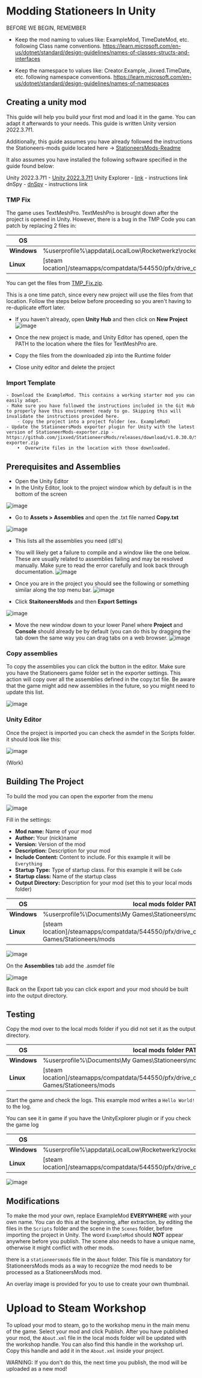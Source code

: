 # **Modding Stationeers In Unity**

BEFORE WE BEGIN, REMEMBER

- Keep the mod naming to values like: ExampleMod, TimeDateMod, etc. following Class name conventions.  https://learn.microsoft.com/en-us/dotnet/standard/design-guidelines/names-of-classes-structs-and-interfaces

- Keep the namespace to values like: Creator.Example, Jixxed.TimeDate, etc. following namespace conventions.  https://learn.microsoft.com/en-us/dotnet/standard/design-guidelines/names-of-namespaces


## **Creating a unity mod**

This guide will help you build your first mod and load it in the game. You can adapt it afterwards to your needs. This guide is written Unity version  2022.3.7f1.

Additionally, this guide assumes you have already followed the instructions the Stationeers-mods guide located here -> [StationeersMods-Readme](https://github.com/jixxed/StationeersMods?tab=readme-ov-file#)

It also assumes you have installed the following software specified in the guide found below:


Unity 2022.3.7f1 - [Unity 2022.3.7f1](https://unity.com/releases/editor/whats-new/2022.3.7)
Unity Explorer - [link](https://github.com/sinai-dev/UnityExplorer) - instructions link
dnSpy - [dnSpy](https://github.com/dnSpy/dnSpy) - instructions link


### TMP Fix
The game uses TextMeshPro. TextMeshPro is brought down after the project is opened in Unity. However, there is a bug in the TMP Code you can patch by replacing 2 files in:


| OS | log file PATH |
| ------------- | ------------- |
|**Windows**|%userprofile%\appdata\LocalLow\Rocketwerkz\rocketstation\Player.log|
|**Linux**|[steam location]/steamapps/compatdata/544550/pfx/drive_c/users/steamuser/AppData/LocalLow/Rocketwerkz/rocketstation/Player.log|

You can get the files from [TMP_Fix.zip](https://github.com/jixxed/StationeersMods/blob/main/doc/TMP_Fix.zip).

This is a one time patch, since every new project will use the files from that location. Follow the steps below before proceeding so you aren't having to re-duplicate effort later.

- If you haven't already, open **Unity Hub** and then click on **New Project**
![image](https://github.com/user-attachments/assets/dbf67858-ed4a-4433-becc-e93071581616)

- Once the new project is made, and Unity Editor has opened, open the PATH to the location where the files for TextMeshPro are.
- Copy the files from the downloaded zip into the Runtime folder
- Close unity editor and delete the project
 

### Import Template
	- Download the ExampleMod. This contains a working starter mod you can easily adapt.
	- Make sure you have followed the instructions included in the Git Hub to properly have this environment ready to go. Skipping this will invalidate the instructions provided here.
		- Copy the project into a project folder (ex. ExampleMod)
	- Update the StationeersMods exporter plugin for Unity with the latest version of StationeerMods-exporter.zip - https://github.com/jixxed/StationeersMods/releases/download/v1.0.30.0/StationeersMods-exporter.zip
		•  Overwrite files in the location with those downloaded.


## Prerequisites and Assemblies

 - Open the Unity Editor
 - In the Unity Editor, look to the project window which by default is in the bottom of the screen

![image](https://github.com/user-attachments/assets/7affb80f-5cc4-4c0c-a58e-12306162ab0d)


- Go to **Assets > Assemblies** and open the .txt file named **Copy.txt**

![image](https://github.com/user-attachments/assets/0c57a13c-9199-40e8-bf77-b1c22978826e)


- This lists all the assemblies you need (dll's)
- You will likely get a failure to compile and a window like the one below. These are usually related to assemblies failing and may be resolved manually. Make sure to read the error carefully and look back through documentation. 
![image](https://github.com/user-attachments/assets/b98fb883-06cc-4115-ab3b-630c1abc3f8f)

- Once you are in the project you should see the following or something similar along the top menu bar.
![image](https://github.com/user-attachments/assets/6cefd6a9-2fae-42b7-9354-67b455f980ad)

- Click **StaitoneersMods** and then **Export Settings**

![image](https://github.com/user-attachments/assets/2290a45d-2952-48bf-a934-e8e4358792b4)

- Move the new window down to your lower Panel where **Project** and **Console** should already be by default (you can do this by dragging the tab down the same way you can drag tabs on a web browser.
![image](https://github.com/user-attachments/assets/d45bfd2e-2154-4930-b83b-daa43d172e68)


### **Copy assemblies**
To copy the assemblies you can click the button in the editor. Make sure you have the Stationeers game folder set in the exporter settings. This action will copy over all the assemblies defined in the copy.txt file. Be aware that the game might add new assemblies in the future, so you might need to update this list.

![image](https://github.com/user-attachments/assets/d2e2dc90-20d1-4d9a-a1de-d765304b6650)

### Unity Editor
Once the project is imported you can check the asmdef in the Scripts folder. it should look like this:

![image](https://github.com/user-attachments/assets/2dcdd15a-67ef-41e8-adb7-e115360fdcf0)


(Work)

## **Building The Project**

To build the mod you can open the exporter from the menu

![image](https://github.com/user-attachments/assets/217e65d4-2827-42fe-afab-bc6bd450fa4a)

Fill in the settings:

- **Mod name:** Name of your mod
- **Author:** Your (nick)name
- **Version:** Version of the mod
- **Description:** Description for your mod
- **Include Content:** Content to include. For this example it will be `Everything`
- **Startup Type:** Type of startup class. For this example it will be `Code`
- **Startup class:** Name of the startup class
- **Output Directory:** Description for your mod (set this to your local mods folder)

| OS | local mods folder PATH |
| ------------- | ------------- |
|**Windows**|%userprofile%\Documents\My Games\Stationeers\mods|
|**Linux**|[steam location]/steamapps/compatdata/544550/pfx/drive_c/users/steamuser/Documents/My Games/Stationeers/mods|


![image](https://github.com/user-attachments/assets/a042da12-ea36-4757-b297-e32d33db2719)


On the **Assemblies** tab add the .asmdef file

![image](https://github.com/user-attachments/assets/4aa53aca-672d-4591-8d17-c8af52dcbd55)


Back on the Export tab you can click export and your mod should be built into the output directory.

## Testing

Copy the mod over to the local mods folder if you did not set it as the output directory.

| OS | local mods folder PATH |
| ------------- | ------------- |
|**Windows**|%userprofile%\Documents\My Games\Stationeers\mods|
|**Linux**|[steam location]/steamapps/compatdata/544550/pfx/drive_c/users/steamuser/Documents/My Games/Stationeers/mods|

Start the game and check the logs. This example mod writes a `Hello World!` to the log.

You can see it in game if you have the UnityExplorer plugin or if you check the game log

| OS | log file PATH |
| ------------- | ------------- |
|**Windows**|%userprofile%\appdata\LocalLow\Rocketwerkz\rocketstation\Player.log|
|**Linux**|[steam location]/steamapps/compatdata/544550/pfx/drive_c/users/steamuser/AppData/LocalLow/Rocketwerkz/rocketstation/Player.log|

![image](https://github.com/user-attachments/assets/e73b1690-4bb2-40a7-b9de-c8c5034f9f08)


## Modifications

To make the mod your own, replace ExampleMod **EVERYWHERE** with your own name. 
You can do this at the beginning, after extraction, by editing the files in the `Scripts` folder and the scene in the `Scenes` folder, before importing the project in Unity. 
The word `ExampleMod` should **NOT** appear anywhere before you publish. The scene also needs to have a unique name, otherwise it might conflict with other mods.

there is a `stationeersmods` file in the `About` folder. This file is mandatory for StationeersMods mods as a way to recognize the mod needs to be processed as a StationeersMods mod.

An overlay image is provided for you to use to create your own thumbnail.

# Upload to Steam Workshop

To upload your mod to steam, go to the workshop menu in the main menu of the game. Select your mod and click Publish.
After you have published your mod, the `About.xml` file in the local mods folder will be updated with the workshop handle. You can also find this handle in the workshop url.
Copy this handle and add it in the `About.xml` inside your project.

WARNING: If you don't do this, the next time you publish, the mod will be uploaded as a new mod!
